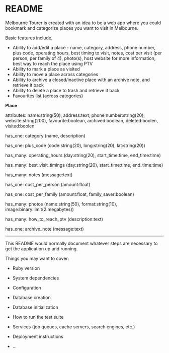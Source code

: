 # README

Melbourne Tourer is created with an idea to be a web app where you could bookmark and categorize places you want to visit in Melbourne.

Basic features include,
* Ability to add/edit a place - name, category, address, phone number, plus code, operating hours, best timing to visit, notes, cost per visit (per person, per family of 4), photo(s), host website for more information, best way to reach the place using PTV
* Ability to mark a place as visited
* Ability to move a place across categories
* Ability to archive a closed/inactive place with an archive note, and retrieve it back
* Ability to delete a place to trash and retrieve it back
* Favourites list (across categories)

**Place**

attributes: name:string(50), address:text, phone number:string(20), website:string(200), favourite:boolean, archived:boolean, deleted:boolen, visited:boolen

has_one: category (name, description)

has_one: plus_code (code:string(20), long:string(20), lat:string(20))

has_many: operating_hours (day:string(20), start_time:time, end_time:time)

has_many: best_visit_timings (day:string(20), start_time:time, end_time:time)

has_many: notes (message:text)

has_one: cost_per_person (amount:float)

has_one: cost_per_family (amount:float, family_saver:boolean)

has_many: photos (name:string(50), format:string(10), image:binary:limit(2.megabytes))

has_many: how_to_reach_ptv (description:text)

has_one: archive_note (message:text)

---

This README would normally document whatever steps are necessary to get the
application up and running.

Things you may want to cover:

* Ruby version

* System dependencies

* Configuration

* Database creation

* Database initialization

* How to run the test suite

* Services (job queues, cache servers, search engines, etc.)

* Deployment instructions

* ...
